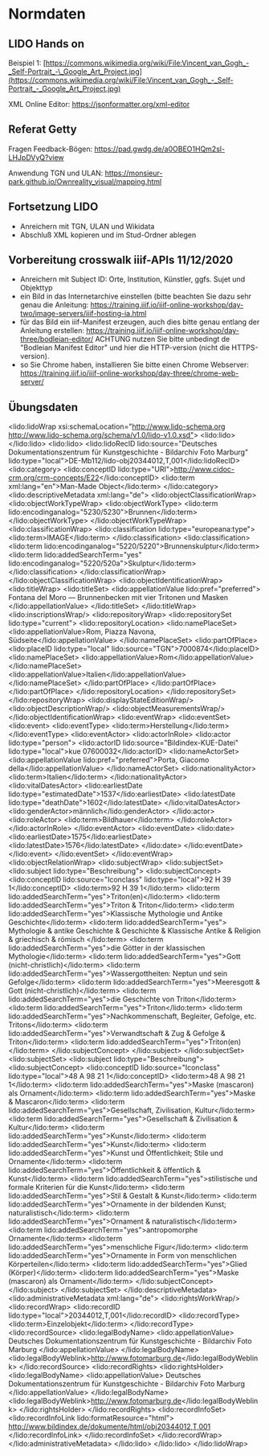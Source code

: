 # Normdaten

## LIDO Hands on

Beispiel 1: [https://commons.wikimedia.org/wiki/File:Vincent_van_Gogh_-_Self-Portrait_-\_Google_Art_Project.jpg](https://commons.wikimedia.org/wiki/File:Vincent_van_Gogh_-_Self-Portrait_-_Google_Art_Project.jpg)

XML Online Editor: <https://jsonformatter.org/xml-editor>

## Referat Getty

Fragen
Feedback-Bögen: <https://pad.gwdg.de/a0OBEO1HQm2sl-LHJpDVyQ?view>

Anwendung TGN und ULAN: <https://monsieur-park.github.io/Ownreality_visual/mapping.html>

## Fortsetzung LIDO

* Anreichern mit TGN, ULAN und Wikidata
* Abschluß XML kopieren und im Stud-Ordner ablegen

## Vorbereitung crosswalk iiif-APIs 11/12/2020

* Anreichern mit Subject ID: Orte, Institution, Künstler, ggfs. Sujet und Objekttyp
* ein Bild in das Internetarchive einstellen (bitte beachten Sie dazu sehr genau die Anleitung: <https://training.iiif.io/iiif-online-workshop/day-two/image-servers/iiif-hosting-ia.html> 
* für das Bild ein iiif-Manifest erzeugen, auch dies bitte genau entlang der Anleitung erstellen: <https://training.iiif.io/iiif-online-workshop/day-three/bodleian-editor/> ACHTUNG nutzen Sie bitte unbedingt de "Bodleian Manifest Editor" und hier die HTTP-version (nicht die HTTPS-version).
* so Sie Chrome haben, installieren Sie bitte einen Chrome Webserver: <https://training.iiif.io/iiif-online-workshop/day-three/chrome-web-server/>

## Übungsdaten

\<lido:lidoWrap xsi:schemaLocation="<http://www.lido-schema.org> <http://www.lido-schema.org/schema/v1.0/lido-v1.0.xsd">>
	\<lido:lido>\</lido:lido>
	\<lido:lido>
		\<lido:lidoRecID lido:source="Deutsches Dokumentationszentrum für Kunstgeschichte - Bildarchiv Foto Marburg" lido:type="local">DE-Mb112/lido-obj20344012,T,001\</lido:lidoRecID>
		\<lido:category>
			\<lido:conceptID lido:type="URI"><http://www.cidoc-crm.org/crm-concepts/E22>\</lido:conceptID>
			\<lido:term xml:lang="en">Man-Made Object\</lido:term>
		\</lido:category>
		\<lido:descriptiveMetadata xml:lang="de">
			\<lido:objectClassificationWrap>
				\<lido:objectWorkTypeWrap>
					\<lido:objectWorkType>
						\<lido:term lido:encodinganalog="5230/5230">Brunnen\</lido:term>
					\</lido:objectWorkType>
				\</lido:objectWorkTypeWrap>
				\<lido:classificationWrap>
					\<lido:classification lido:type="europeana:type">
						\<lido:term>IMAGE\</lido:term>
					\</lido:classification>
					\<lido:classification>
						\<lido:term lido:encodinganalog="5220/5220">Brunnenskulptur\</lido:term>
						\<lido:term lido:addedSearchTerm="yes" lido:encodinganalog="5220/520a">Skulptur\</lido:term>
					\</lido:classification>
				\</lido:classificationWrap>
			\</lido:objectClassificationWrap>
			\<lido:objectIdentificationWrap>
				\<lido:titleWrap>
					\<lido:titleSet>
						\<lido:appellationValue lido:pref="preferred">
Fontana del Moro — Brunnenbecken mit vier Tritonen und Masken
\</lido:appellationValue>
					\</lido:titleSet>
				\</lido:titleWrap>
				\<lido:inscriptionsWrap/>
				\<lido:repositoryWrap>
					\<lido:repositorySet lido:type="current">
						\<lido:repositoryLocation>
							\<lido:namePlaceSet>
								\<lido:appellationValue>Rom, Piazza Navona, Südseite\</lido:appellationValue>
							\</lido:namePlaceSet>
							\<lido:partOfPlace>
								\<lido:placeID lido:type="local" lido:source="TGN">7000874\</lido:placeID>
								\<lido:namePlaceSet>
									\<lido:appellationValue>Rom\</lido:appellationValue>
								\</lido:namePlaceSet>
											\<lido:appellationValue>Italien\</lido:appellationValue>
											\</lido:namePlaceSet>
                                \</lido:partOfPlace>
                            \</lido:partOfPlace>
                        \</lido:partOfPlace>
                    \</lido:repositoryLocation>
                \</lido:repositorySet>
                \</lido:repositoryWrap>
                \<lido:displayStateEditionWrap/>
                \<lido:objectDescriptionWrap/>
                \<lido:objectMeasurementsWrap/>
            \</lido:objectIdentificationWrap>
			\<lido:eventWrap>
				\<lido:eventSet>
					\<lido:event>
						\<lido:eventType>
							\<lido:term>Herstellung\</lido:term>
						\</lido:eventType>
						\<lido:eventActor>
							\<lido:actorInRole>
								\<lido:actor lido:type="person">
									\<lido:actorID lido:source="Bildindex-KUE-Datei" lido:type="local">kue 07600032\</lido:actorID>
									\<lido:nameActorSet>
										\<lido:appellationValue lido:pref="preferred">Porta, Giacomo della\</lido:appellationValue>
									\</lido:nameActorSet>
									\<lido:nationalityActor>
										\<lido:term>Italien\</lido:term>
									\</lido:nationalityActor>
									\<lido:vitalDatesActor>
										\<lido:earliestDate lido:type="estimatedDate">1537\</lido:earliestDate>
										\<lido:latestDate lido:type="deathDate">1602\</lido:latestDate>
									\</lido:vitalDatesActor>
									\<lido:genderActor>männlich\</lido:genderActor>
								\</lido:actor>
								\<lido:roleActor>
									\<lido:term>Bildhauer\</lido:term>
								\</lido:roleActor>
							\</lido:actorInRole>
						\</lido:eventActor>
						\<lido:eventDate>
							\<lido:date>
								\<lido:earliestDate>1575\</lido:earliestDate>
								\<lido:latestDate>1576\</lido:latestDate>
							\</lido:date>
						\</lido:eventDate>
					\</lido:event>
				\</lido:eventSet>
			\</lido:eventWrap>
			\<lido:objectRelationWrap>
				\<lido:subjectWrap>
					\<lido:subjectSet>
						\<lido:subject lido:type="Beschreibung">
							\<lido:subjectConcept>
								\<lido:conceptID lido:source="Iconclass" lido:type="local">92 H 39 1\</lido:conceptID>
								\<lido:term>92 H 39 1\</lido:term>
								\<lido:term lido:addedSearchTerm="yes">Triton(en)\</lido:term>
								\<lido:term lido:addedSearchTerm="yes">Triton & Triton\</lido:term>
								\<lido:term lido:addedSearchTerm="yes">Klassische Mythologie und Antike Geschichte\</lido:term>
								\<lido:term lido:addedSearchTerm="yes">
Mythologie & antike Geschichte & Geschichte & Klassische Antike & Religion & griechisch & römisch
\</lido:term>
								\<lido:term lido:addedSearchTerm="yes">die Götter in der klassischen Mythologie\</lido:term>
								\<lido:term lido:addedSearchTerm="yes">Gott (nicht-christlich)\</lido:term>
								\<lido:term lido:addedSearchTerm="yes">Wassergottheiten: Neptun und sein Gefolge\</lido:term>
								\<lido:term lido:addedSearchTerm="yes">Meeresgott & Gott (nicht-christlich)\</lido:term>
								\<lido:term lido:addedSearchTerm="yes">die Geschichte von Triton\</lido:term>
								\<lido:term lido:addedSearchTerm="yes">Triton\</lido:term>
								\<lido:term lido:addedSearchTerm="yes">Nachkommenschaft, Begleiter, Gefolge, etc. Tritons\</lido:term>
								\<lido:term lido:addedSearchTerm="yes">Verwandtschaft & Zug & Gefolge & Triton\</lido:term>
								\<lido:term lido:addedSearchTerm="yes">Triton(en)\</lido:term>
							\</lido:subjectConcept>
						\</lido:subject>
					\</lido:subjectSet>
					\<lido:subjectSet>
						\<lido:subject lido:type="Beschreibung">
							\<lido:subjectConcept>
								\<lido:conceptID lido:source="Iconclass" lido:type="local">48 A 98 21 1\</lido:conceptID>
								\<lido:term>48 A 98 21 1\</lido:term>
								\<lido:term lido:addedSearchTerm="yes">Maske (mascaron) als Ornament\</lido:term>
								\<lido:term lido:addedSearchTerm="yes">Maske & Mascaron\</lido:term>
								\<lido:term lido:addedSearchTerm="yes">Gesellschaft, Zivilisation, Kultur\</lido:term>
								\<lido:term lido:addedSearchTerm="yes">Gesellschaft & Zivilisation & Kultur\</lido:term>
								\<lido:term lido:addedSearchTerm="yes">Kunst\</lido:term>
								\<lido:term lido:addedSearchTerm="yes">Kunst\</lido:term>
								\<lido:term lido:addedSearchTerm="yes">Kunst und Öffentlichkeit; Stile und Ornamente\</lido:term>
								\<lido:term lido:addedSearchTerm="yes">Öffentlichkeit & öffentlich & Kunst\</lido:term>
								\<lido:term lido:addedSearchTerm="yes">stilistische und formale Kriterien für die Kunst\</lido:term>
								\<lido:term lido:addedSearchTerm="yes">Stil & Gestalt & Kunst\</lido:term>
								\<lido:term lido:addedSearchTerm="yes">Ornamente in der bildenden Kunst; naturalistisch\</lido:term>
								\<lido:term lido:addedSearchTerm="yes">Ornament & naturalistisch\</lido:term>
								\<lido:term lido:addedSearchTerm="yes">antropomorphe Ornamente\</lido:term>
								\<lido:term lido:addedSearchTerm="yes">menschliche Figur\</lido:term>
								\<lido:term lido:addedSearchTerm="yes">Ornamente in Form von menschlichen Körperteilen\</lido:term>
								\<lido:term lido:addedSearchTerm="yes">Glied (Körper)\</lido:term>
								\<lido:term lido:addedSearchTerm="yes">Maske (mascaron) als Ornament\</lido:term>
							\</lido:subjectConcept>
						\</lido:subject>
					\</lido:subjectSet>
		\</lido:descriptiveMetadata>
		\<lido:administrativeMetadata xml:lang="de">
			\<lido:rightsWorkWrap/>
			\<lido:recordWrap>
				\<lido:recordID lido:type="local">20344012,T,001\</lido:recordID>
				\<lido:recordType>
					\<lido:term>Einzelobjekt\</lido:term>
				\</lido:recordType>
				\<lido:recordSource>
					\<lido:legalBodyName>
						\<lido:appellationValue>
Deutsches Dokumentationszentrum für Kunstgeschichte - Bildarchiv Foto Marburg
\</lido:appellationValue>
					\</lido:legalBodyName>
					\<lido:legalBodyWeblink><http://www.fotomarburg.de>\</lido:legalBodyWeblink>
				\</lido:recordSource>
				\<lido:recordRights>
					\<lido:rightsHolder>
						\<lido:legalBodyName>
							\<lido:appellationValue>
Deutsches Dokumentationszentrum für Kunstgeschichte - Bildarchiv Foto Marburg
\</lido:appellationValue>
						\</lido:legalBodyName>
						\<lido:legalBodyWeblink><http://www.fotomarburg.de>\</lido:legalBodyWeblink>
					\</lido:rightsHolder>
				\</lido:recordRights>
				\<lido:recordInfoSet>
					\<lido:recordInfoLink lido:formatResource="html">
<http://www.bildindex.de/dokumente/html/obj20344012,T,001>
\</lido:recordInfoLink>
				\</lido:recordInfoSet>
			\</lido:recordWrap>
		\</lido:administrativeMetadata>
	\</lido:lido>
	\</lido:lido>
\</lido:lidoWrap>
